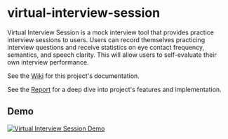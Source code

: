 # virtual-interview-session

Virtual Interview Session is a mock interview tool that provides practice interview sessions to users.
Users can record themselves practicing interview questions and receive statistics on eye contact frequency, semantics, and speech clarity.
This will allow users to self-evaluate their own interview performance.

See the [Wiki](https://github.com/patrick-5546/virtual-interview-session/wiki) for this project's documentation.

See the [Report](/docs/L2B-18%20Report.pdf) for a deep dive into project's features and implementation.

## Demo
[![Virtual Interview Session Demo](https://img.youtube.com/vi/l7yFnFsdWwc/0.jpg)](https://www.youtube.com/watch?v=l7yFnFsdWwc "Virtual Interview Session Demo")
